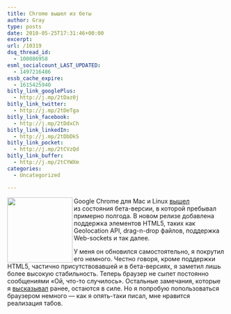 ```yaml
---
title: Chrome вышел из беты
author: Gray
type: posts
date: 2010-05-25T17:31:46+00:00
excerpt:
url: /10319
dsq_thread_id:
  - 100886958
esml_socialcount_LAST_UPDATED:
  - 1497216486
essb_cache_expire:
  - 1615425940
bitly_link_googlePlus:
  - http://j.mp/2tDaz0j
bitly_link_twitter:
  - http://j.mp/2tDeTga
bitly_link_facebook:
  - http://j.mp/2tDdxCh
bitly_link_linkedIn:
  - http://j.mp/2tDbDkS
bitly_link_pocket:
  - http://j.mp/2tCVzQd
bitly_link_buffer:
  - http://j.mp/2tCYWXm
categories:
  - Uncategorized

---
```








<img src="https://i1.wp.com/forumimg.net/blog/googlechrome-150x150.jpg?resize=150%2C150" width="150" height="150" align="left" data-recalc-dims="1" /> 

Google Chrome для Mac и&nbsp;Linux <a href="http://chrome.blogspot.com/2010/05/new-chrome-stable-release-welcome-mac.html" target="_blank">вышел</a> из&nbsp;состояния бета-версии, в&nbsp;которой пребывал примерно полгода. В&nbsp;новом релизе добавлена поддержка элементов HTML5, таких как Geolocation API, drag-n-drop файлов, поддержка Web-sockets и&nbsp;так далее.

У&nbsp;меня он&nbsp;обновился самостоятельно, я&nbsp;покрутил его немного. Честно говоря, кроме поддержки HTML5, частично присутствовавшей и&nbsp;в&nbsp;бета-версиях, я&nbsp;заметил лишь более высокую стабильность. Теперь браузер не&nbsp;сыпет постоянно сообщениями &laquo;Ой, что-то случилось&raquo;. Остальные замечания, которые я&nbsp;<a href="http://www.searchengines.ru/blog/archives/010222.html" target="_blank">высказывал</a> ранее, остаются в&nbsp;силе. Но&nbsp;я&nbsp;попробую попользоваться браузером немного&nbsp;&mdash; как я&nbsp;опять-таки писал, мне нравится реализация табов.